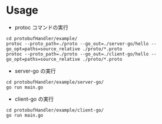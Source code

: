 # Usage

* protoc コマンドの実行
```
cd protobufHandler/example/
protoc --proto_path=./proto --go_out=./server-go/hello --go_opt=paths=source_relative ./proto/*.proto
protoc --proto_path=./proto --go_out=./client-go/hello --go_opt=paths=source_relative ./proto/*.proto
```

* server-go の実行
```
cd protobufHandler/example/server-go/
go run main.go
```

* client-go の実行
```
cd protobufHandler/example/client-go/
go run main.go
```